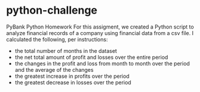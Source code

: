 # python-challenge
PyBank Python Homework
For this assigment, we created a Python script to analyze financial records of a company using financial data from a csv file.
I calculated the following, per instructions:
- the total number of months in the dataset
- the net total amount of profit and losses over the entire period
- the changes in the profit and loss from month to month over the period and the average of the changes
- the greatest increase in profits over the period
- the greatest decrease in losses over the period
